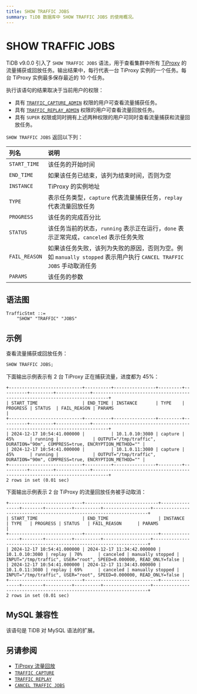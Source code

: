 ```yaml
---
title: SHOW TRAFFIC JOBS
summary: TiDB 数据库中 SHOW TRAFFIC JOBS 的使用概况。
---
```


# SHOW TRAFFIC JOBS

TiDB v9.0.0 引入了 `SHOW TRAFFIC JOBS` 语法，用于查看集群中所有 [TiProxy](/tiproxy/tiproxy-overview.md) 的流量捕获或回放任务。输出结果中，每行代表一台 TiProxy 实例的一个任务。每台 TiProxy 实例最多保存最近的 10 个任务。

执行该语句的结果取决于当前用户的权限：

- 具有 [`TRAFFIC_CAPTURE_ADMIN`](/privilege-management.md#动态权限) 权限的用户可查看流量捕获任务。
- 具有 [`TRAFFIC_REPLAY_ADMIN`](/privilege-management.md#动态权限) 权限的用户可查看流量回放任务。
- 具有 `SUPER` 权限或同时拥有上述两种权限的用户可同时查看流量捕获和流量回放任务。

`SHOW TRAFFIC JOBS` 返回以下列：

| 列名 | 说明   |
| :-------- | :------------- |
| `START_TIME` | 该任务的开始时间 |
| `END_TIME` | 如果该任务已结束，该列为结束时间，否则为空 |
| `INSTANCE` | TiProxy 的实例地址 |
| `TYPE` | 表示任务类型，`capture` 代表流量捕获任务，`replay` 代表流量回放任务 |
| `PROGRESS` | 该任务的完成百分比 |
| `STATUS` | 该任务当前的状态，`running` 表示正在运行，`done` 表示正常完成，`canceled` 表示任务失败 |
| `FAIL_REASON` | 如果该任务失败，该列为失败的原因，否则为空。例如 `manually stopped` 表示用户执行 `CANCEL TRAFFIC JOBS` 手动取消任务 |
| `PARAMS` | 该任务的参数 |

## 语法图

```ebnf+diagram
TrafficStmt ::=
    "SHOW" "TRAFFIC" "JOBS"
```

## 示例

查看流量捕获或回放任务：

```sql
SHOW TRAFFIC JOBS;
```

下面输出示例表示有 2 台 TiProxy 正在捕获流量，进度都为 45%：

```
+----------------------------+----------+----------------+---------+----------+---------+-------------+----------------------------------------------------------------------------+
| START_TIME                 | END_TIME | INSTANCE       | TYPE    | PROGRESS | STATUS  | FAIL_REASON | PARAMS                                                                     |
+----------------------------+----------+----------------+---------+----------+---------+-------------+----------------------------------------------------------------------------+
| 2024-12-17 10:54:41.000000 |          | 10.1.0.10:3080 | capture | 45%      | running |             | OUTPUT="/tmp/traffic", DURATION="90m", COMPRESS=true, ENCRYPTION_METHOD="" |
| 2024-12-17 10:54:41.000000 |          | 10.1.0.11:3080 | capture | 45%      | running |             | OUTPUT="/tmp/traffic", DURATION="90m", COMPRESS=true, ENCRYPTION_METHOD="" |
+----------------------------+----------+----------------+---------+----------+---------+-------------+----------------------------------------------------------------------------+
2 rows in set (0.01 sec)
```

下面输出示例表示 2 台 TiProxy 的流量回放任务被手动取消：

```
+----------------------------+----------------------------+----------------+--------+----------+----------+------------------+--------------------------------------------------------------------+
| START_TIME                 | END_TIME                   | INSTANCE       | TYPE   | PROGRESS | STATUS   | FAIL_REASON      | PARAMS                                                             |
+----------------------------+----------------------------+----------------+--------+----------+----------+------------------+--------------------------------------------------------------------+
| 2024-12-17 10:54:41.000000 | 2024-12-17 11:34:42.000000 | 10.1.0.10:3080 | replay | 70%      | canceled | manually stopped | INPUT="/tmp/traffic", USER="root", SPEED=0.000000, READ_ONLY=false |
| 2024-12-17 10:54:41.000000 | 2024-12-17 11:34:43.000000 | 10.1.0.11:3080 | replay | 69%      | canceled | manually stopped | INPUT="/tmp/traffic", USER="root", SPEED=0.000000, READ_ONLY=false |
+----------------------------+----------------------------+----------------+--------+----------+----------+------------------+--------------------------------------------------------------------+
2 rows in set (0.01 sec)
```

## MySQL 兼容性

该语句是 TiDB 对 MySQL 语法的扩展。

## 另请参阅

* [TiProxy 流量回放](/tiproxy/tiproxy-traffic-replay.md)
* [`TRAFFIC CAPTURE`](/sql-statements/sql-statement-traffic-capture.md)
* [`TRAFFIC REPLAY`](/sql-statements/sql-statement-traffic-replay.md)
* [`CANCEL TRAFFIC JOBS`](/sql-statements/sql-statement-cancel-traffic-jobs.md)

